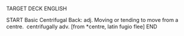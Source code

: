 TARGET DECK
ENGLISH

START
Basic
Centrifugal
Back: adj. Moving or tending to move from a centre.  centrifugally adv. [from *centre, latin fugio flee]
END
